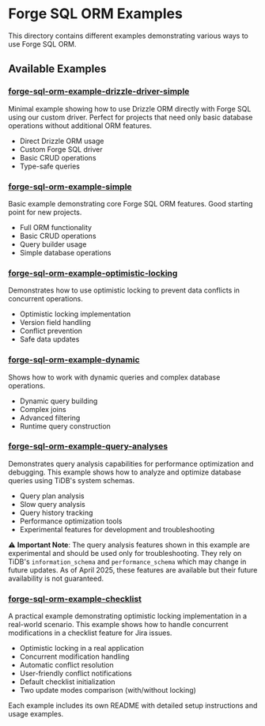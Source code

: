 # Forge SQL ORM Examples

This directory contains different examples demonstrating various ways to use Forge SQL ORM.

## Available Examples

### [forge-sql-orm-example-drizzle-driver-simple](forge-sql-orm-example-drizzle-driver-simple)

Minimal example showing how to use Drizzle ORM directly with Forge SQL using our custom driver. Perfect for projects that need only basic database operations without additional ORM features.

- Direct Drizzle ORM usage
- Custom Forge SQL driver
- Basic CRUD operations
- Type-safe queries

### [forge-sql-orm-example-simple](forge-sql-orm-example-simple)

Basic example demonstrating core Forge SQL ORM features. Good starting point for new projects.

- Full ORM functionality
- Basic CRUD operations
- Query builder usage
- Simple database operations

### [forge-sql-orm-example-optimistic-locking](forge-sql-orm-example-optimistic-locking)

Demonstrates how to use optimistic locking to prevent data conflicts in concurrent operations.

- Optimistic locking implementation
- Version field handling
- Conflict prevention
- Safe data updates

### [forge-sql-orm-example-dynamic](forge-sql-orm-example-dynamic)

Shows how to work with dynamic queries and complex database operations.

- Dynamic query building
- Complex joins
- Advanced filtering
- Runtime query construction

### [forge-sql-orm-example-query-analyses](forge-sql-orm-example-query-analyses)

Demonstrates query analysis capabilities for performance optimization and debugging. This example shows how to analyze and optimize database queries using TiDB's system schemas.

- Query plan analysis
- Slow query analysis
- Query history tracking
- Performance optimization tools
- Experimental features for development and troubleshooting

⚠️ **Important Note**: The query analysis features shown in this example are experimental and should be used only for troubleshooting. They rely on TiDB's `information_schema` and `performance_schema` which may change in future updates. As of April 2025, these features are available but their future availability is not guaranteed.

### [forge-sql-orm-example-checklist](forge-sql-orm-example-checklist)

A practical example demonstrating optimistic locking implementation in a real-world scenario. This example shows how to handle concurrent modifications in a checklist feature for Jira issues.

- Optimistic locking in a real application
- Concurrent modification handling
- Automatic conflict resolution
- User-friendly conflict notifications
- Default checklist initialization
- Two update modes comparison (with/without locking)

Each example includes its own README with detailed setup instructions and usage examples.
